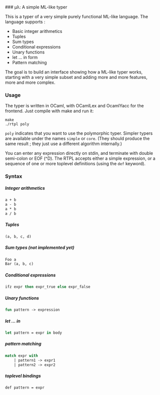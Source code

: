 ### µλ: A simple ML-like typer

This is a typer of a very simple purely functional ML-like language.
The language supports :
* Basic integer arithmetics
* Tuples
* Sum types
* Conditional expressions
* Unary functions
* let ... in form
* Pattern matching

The goal is to build an interface showing how a ML-like typer works,
starting with a very simple subset and adding more and more features,
more and more complex.

### Usage

The typer is written in OCaml, with OCamlLex and OcamlYacc for the
frontend. Just compile with make and run it:

```
make
./rtpl poly
```

`poly` indicates that you want to use the polymorphic typer. Simpler typers
are available under the names `simple` or `core`. (They should produce the
same result ; they just use a different algorithm internally.)

You can enter any expression directly on stdin, and terminate with
double semi-colon or EOF (^D). The RTPL accepts either a simple expression,
or a sequence of one or more toplevel definitions (using the `def` keyword).

### Syntax

##### Integer arithmetics

```ocaml
a + b
a - b
a * b
a / b
```

##### Tuples

```ocaml
(a, b, c, d)
```

##### Sum types (not implemented yet)

```ocaml
Foo a
Bar (a, b, c)
```

##### Conditional expressions

```ocaml
ifz expr then expr_true else expr_false
```

##### Unary functions

```ocaml
fun pattern -> expression
```

##### let ... in

```ocaml
let pattern = expr in body
```

##### pattern matching

```ocaml
match expr with
    | pattern1 -> expr1
    | pattern2 -> expr2
```

##### toplevel bindings

```ocaml
def pattern = expr
```
